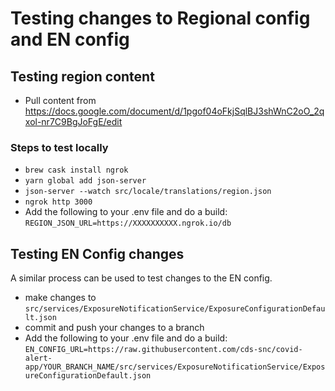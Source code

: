# Testing changes to Regional config and EN config

## Testing region content

- Pull content from https://docs.google.com/document/d/1pgof04oFkjSqlBJ3shWnC2oO_2qxol-nr7C9BgJoFgE/edit

### Steps to test locally

- `brew cask install ngrok`
- `yarn global add json-server`
- `json-server --watch src/locale/translations/region.json`
- `ngrok http 3000`
- Add the following to your .env file and do a build: `REGION_JSON_URL=https://XXXXXXXXXX.ngrok.io/db`

## Testing EN Config changes

A similar process can be used to test changes to the EN config.

- make changes to `src/services/ExposureNotificationService/ExposureConfigurationDefault.json`
- commit and push your changes to a branch
- Add the following to your .env file and do a build: `EN_CONFIG_URL=https://raw.githubusercontent.com/cds-snc/covid-alert-app/YOUR_BRANCH_NAME/src/services/ExposureNotificationService/ExposureConfigurationDefault.json`
